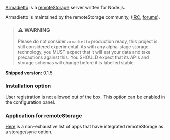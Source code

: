 
[Armadietto](https://github.com/remotestorage/armadietto/) is a [remoteStorage](https://remotestorage.io) server written for Node.js.

Armadietto is maintained by the remoteStorage community, ([IRC](https://web.libera.chat/#remotestorage), [forums](https://community.remotestorage.io/)).

> ### :warning: WARNING
> Please do not consider `armadietto` production ready, this project is still
> considered experimental.  As with any alpha-stage storage technology, you
> MUST expect that it will eat your data and take precautions against this. You
> SHOULD expect that its APIs and storage schemas will change before it is
> labelled stable.

**Shipped version:** 0.1.5

### Installation option 

User registration is not allowed out of the box.
This option can be enabled in the configuration panel.

### Application for remoteStorage

[Here](https://remotestorage.io/apps/) is a non-exhaustive list of apps that have integrated remoteStorage as a storage/sync option.

